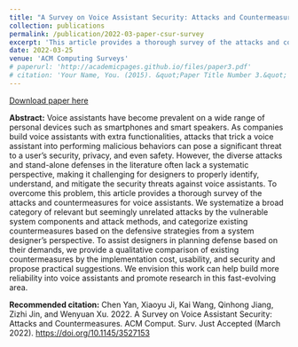 ```yaml
---
title: "A Survey on Voice Assistant Security: Attacks and Countermeasures"
collection: publications
permalink: /publication/2022-03-paper-csur-survey
excerpt: 'This article provides a thorough survey of the attacks and countermeasures for voice assistants.'
date: 2022-03-25
venue: 'ACM Computing Surveys'
# paperurl: 'http://academicpages.github.io/files/paper3.pdf'
# citation: 'Your Name, You. (2015). &quot;Paper Title Number 3.&quot; <i>Journal 1</i>. 1(3).'
---
```

[Download paper here](https://dl.acm.org/doi/abs/10.1145/3527153)

**Abstract:** 
Voice assistants have become prevalent on a wide range of personal devices such as smartphones and smart speakers. As companies build voice assistants with extra functionalities, attacks that trick a voice assistant into performing malicious behaviors can pose a significant threat to a user’s security, privacy, and even safety. However, the diverse attacks and stand-alone defenses in the literature often lack a systematic perspective, making it challenging for designers to properly identify, understand, and mitigate the security threats against voice assistants. To overcome this problem, this article provides a thorough survey of the attacks and countermeasures for voice assistants. We systematize a broad category of relevant but seemingly unrelated attacks by the vulnerable system components and attack methods, and categorize existing countermeasures based on the defensive strategies from a system designer’s perspective. To assist designers in planning defense based on their demands, we provide a qualitative comparison of existing countermeasures by the implementation cost, usability, and security and propose practical suggestions. We envision this work can help build more reliability into voice assistants and promote research in this fast-evolving area.

**Recommended citation:** 
Chen Yan, Xiaoyu Ji, Kai Wang, Qinhong Jiang, Zizhi Jin, and Wenyuan Xu. 2022. A Survey on Voice Assistant Security: Attacks and Countermeasures. ACM Comput. Surv. Just Accepted (March 2022). https://doi.org/10.1145/3527153